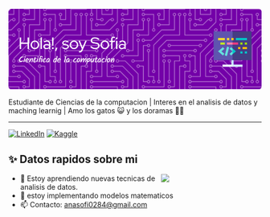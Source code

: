 ![Banner presentación](banner_1.png)

Estudiante de Ciencias de la computacion | Interes en el analisis de datos y maching learnig | Amo los gatos 😺 y los doramas 🫰🏻
***
[![LinkedIn](https://img.shields.io/badge/linkedin-%230077B5.svg?style=for-the-badge&logo=linkedin&logoColor=white)](https://www.linkedin.com/in/ana-giraldo-0ab152329)  [![Kaggle](https://img.shields.io/badge/Kaggle-035a7d?style=for-the-badge&logo=kaggle&logoColor=white)](https://www.kaggle.com/anagiraldofranco)

## ✨ Datos rapidos sobre mi
<img align= "right" src= "https://media3.giphy.com/media/v1.Y2lkPTc5MGI3NjExaWZrdmJ2cTNmZTI1Mnd1d211ZGRmaDc4czNnbnRkeGxyMnFyMThkaCZlcD12MV9pbnRlcm5hbF9naWZfYnlfaWQmY3Q9Zw/SScTyz7dQ0Gf7c9dZ9/giphy.webp" width="200">

- 🌱 Estoy aprendiendo nuevas tecnicas de analisis de datos.
- 🔭 estoy implementando modelos matematicos
- 📫 Contacto: anasofi0284@gmail.com


<!--
**AnaGiraldo0284/AnaGiraldo0284** is a ✨ _special_ ✨ repository because its `README.md` (this file) appears on your GitHub profile.

Here are some ideas to get you started:

- 🔭 I’m currently working on ...
- 🌱 I’m currently learning ...
- 👯 I’m looking to collaborate on ...
- 🤔 I’m looking for help with ...
- 💬 Ask me about ...
- 📫 How to reach me: ...
- 😄 Pronouns: ...
- ⚡ Fun fact: ...
-->
